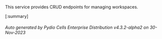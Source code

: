 






This service provides CRUD endpoints for managing workspaces.

[:summary]

###### Auto generated by Pydio Cells Enterprise Distribution v4.3.2-alpha2 on 30-Nov-2023
